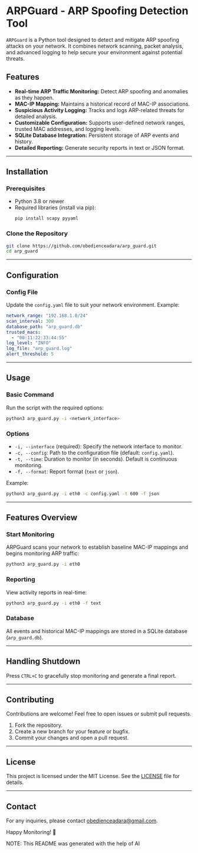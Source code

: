 
# ARPGuard - ARP Spoofing Detection Tool

`ARPGuard` is a Python tool designed to detect and mitigate ARP spoofing attacks on your network. It combines network scanning, packet analysis, and advanced logging to help secure your environment against potential threats.

## Features

- **Real-time ARP Traffic Monitoring:** Detect ARP spoofing and anomalies as they happen.
- **MAC-IP Mapping:** Maintains a historical record of MAC-IP associations.
- **Suspicious Activity Logging:** Tracks and logs ARP-related threats for detailed analysis.
- **Customizable Configuration:** Supports user-defined network ranges, trusted MAC addresses, and logging levels.
- **SQLite Database Integration:** Persistent storage of ARP events and history.
- **Detailed Reporting:** Generate security reports in text or JSON format.

---

## Installation

### Prerequisites
- Python 3.8 or newer
- Required libraries (install via pip):
  ```bash
  pip install scapy pyyaml
  ```

### Clone the Repository
```bash
git clone https://github.com/obedienceadara/arp_guard.git
cd arp_guard
```

---

## Configuration

### Config File
Update the `config.yaml` file to suit your network environment. Example:
```yaml
network_range: "192.168.1.0/24"
scan_interval: 300
database_path: "arp_guard.db"
trusted_macs:
  - "00:11:22:33:44:55"
log_level: "INFO"
log_file: "arp_guard.log"
alert_threshold: 5
```

---

## Usage

### Basic Command
Run the script with the required options:
```bash
python3 arp_guard.py -i <network_interface>
```

### Options
- `-i, --interface` (required): Specify the network interface to monitor.
- `-c, --config`: Path to the configuration file (default: `config.yaml`).
- `-t, --time`: Duration to monitor (in seconds). Default is continuous monitoring.
- `-f, --format`: Report format (`text` or `json`).

Example:
```bash
python3 arp_guard.py -i eth0 -c config.yaml -t 600 -f json
```

---

## Features Overview

### Start Monitoring
ARPGuard scans your network to establish baseline MAC-IP mappings and begins monitoring ARP traffic:
```bash
python3 arp_guard.py -i eth0
```

### Reporting
View activity reports in real-time:
```bash
python3 arp_guard.py -i eth0 -f text
```

### Database
All events and historical MAC-IP mappings are stored in a SQLite database (`arp_guard.db`).

---

## Handling Shutdown
Press `CTRL+C` to gracefully stop monitoring and generate a final report.

---

## Contributing

Contributions are welcome! Feel free to open issues or submit pull requests.

1. Fork the repository.
2. Create a new branch for your feature or bugfix.
3. Commit your changes and open a pull request.

---

## License

This project is licensed under the MIT License. See the [LICENSE](LICENSE) file for details.

---

## Contact

For any inquiries, please contact [obedienceadara@gmail.com](mailto:obedienceadara@gmail.com).

Happy Monitoring! 🚀

NOTE: This README was generated with the help of AI
```

